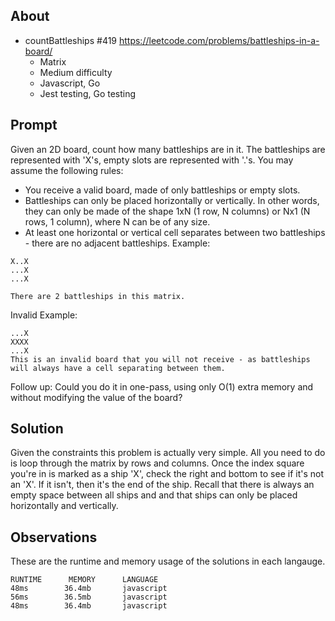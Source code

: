 ## About

- countBattleships #419 https://leetcode.com/problems/battleships-in-a-board/
  - Matrix
  - Medium difficulty
  - Javascript, Go
  - Jest testing, Go testing

## Prompt

Given an 2D board, count how many battleships are in it. The battleships are represented with 'X's, empty slots are represented with '.'s. You may assume the following rules:
 - You receive a valid board, made of only battleships or empty slots.
 - Battleships can only be placed horizontally or vertically. In other words, they can only be made of the shape 1xN (1 row, N columns) or Nx1 (N rows, 1 column), where N can be of any size.
 - At least one horizontal or vertical cell separates between two battleships - there are no adjacent battleships.
Example:
```
X..X
...X
...X

There are 2 battleships in this matrix.
```

Invalid Example:
```
...X
XXXX
...X
This is an invalid board that you will not receive - as battleships will always have a cell separating between them.
```

Follow up:
Could you do it in one-pass, using only O(1) extra memory and without modifying the value of the board?

## Solution

Given the constraints this problem is actually very simple. All you need to do is loop through the matrix by rows and columns.
Once the index square you're in is marked as a ship 'X', check the right and bottom to see if it's not an 'X'. If it isn't, then
it's the end of the ship. Recall that there is always an empty space between all ships and and that ships can only be placed
horizontally and vertically. 

## Observations
These are the runtime and memory usage of the solutions in each langauge.
```
RUNTIME      MEMORY      LANGUAGE
48ms        36.4mb       javascript
56ms        36.5mb       javascript
48ms        36.4mb       javascript
```
